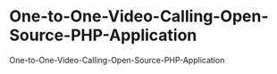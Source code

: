 # One-to-One-Video-Calling-Open-Source-PHP-Application
One-to-One-Video-Calling-Open-Source-PHP-Application
